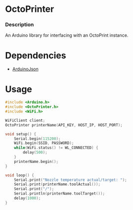 # OctoPrinter

### Description

An Arduino library for interfacing with an OctoPrint instance.

# Dependencies
* [ArduinoJson](https://github.com/bblanchon/ArduinoJson)

# Usage
```cpp
#include <Arduino.h>
#include <OctoPrinter.h>
#include <WiFi.h>

WiFiClient client;
OctoPrinter printerName(API_KEY, HOST_IP, HOST_PORT);

void setup() {
    Serial.begin(115200);
    WiFi.begin(SSID, PASSWORD);
    while(WiFi.status() != WL_CONNECTED) {
        delay(500);
    }
    printerName.begin();
}

void loop() {
    Serial.print("Nozzle temperature actual/target: ");
    Serial.print(printerName.toolActual());
    Serial.print("/");
    Serial.println(printerName.toolTarget());
    delay(1000);
}
```
